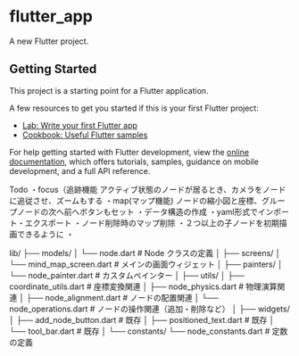 # flutter_app

A new Flutter project.

## Getting Started

This project is a starting point for a Flutter application.

A few resources to get you started if this is your first Flutter project:

- [Lab: Write your first Flutter app](https://docs.flutter.dev/get-started/codelab)
- [Cookbook: Useful Flutter samples](https://docs.flutter.dev/cookbook)

For help getting started with Flutter development, view the
[online documentation](https://docs.flutter.dev/), which offers tutorials,
samples, guidance on mobile development, and a full API reference.

Todo
・focus（追跡機能
    アクティブ状態のノードが居るとき、カメラをノードに追従させ、ズームもする
・map(マップ機能)
    ノードの縮小図と座標、グループノードの次へ前へボタンもセット
・データ構造の作成
・yaml形式でインポート・エクスポート
・ノード削除時のマップ削除
・２つ以上の子ノードを初期描画できるように
・

lib/
├── models/
│ └── node.dart # Node クラスの定義
│
├── screens/
│ └── mind_map_screen.dart # メインの画面ウィジェット
│
├── painters/
│ └── node_painter.dart # カスタムペインター
│
├── utils/
│ ├── coordinate_utils.dart # 座標変換関連
│ ├── node_physics.dart # 物理演算関連
│ ├── node_alignment.dart # ノードの配置関連
│ └── node_operations.dart # ノードの操作関連（追加・削除など）
│
├── widgets/
│ ├── add_node_button.dart # 既存
│ ├── positioned_text.dart # 既存
│ └── tool_bar.dart # 既存
│
└── constants/
└── node_constants.dart # 定数の定義
